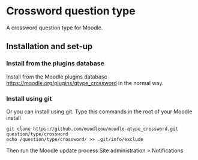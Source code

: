 # Crossword question type

A crossword question type for Moodle.


## Installation and set-up

### Install from the plugins database

Install from the Moodle plugins database https://moodle.org/plugins/qtype_crossword
in the normal way.


### Install using git

Or you can install using git. Type this commands in the root of your Moodle install

    git clone https://github.com/moodleou/moodle-qtype_crossword.git question/type/crossword
    echo /question/type/crossword/ >> .git/info/exclude

Then run the Moodle update process
Site administration > Notifications
